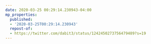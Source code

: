 ```yaml
---
date: 2020-03-25 00:29:14.230943-04:00
mp_properties:
  published:
  - '2020-03-25T00:29:14.230943'
  repost-of:
  - https://twitter.com/dabit3/status/1242450273756479489?s=19
---
```


